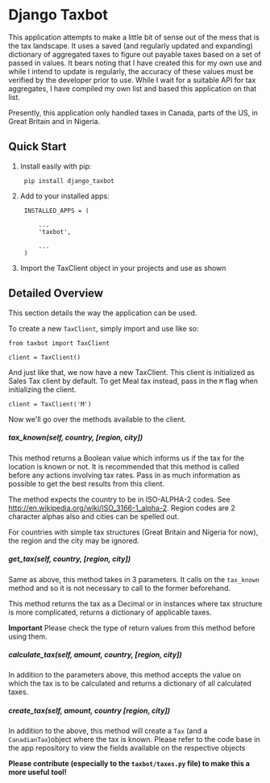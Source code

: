 Django Taxbot
=============

This application attempts to make a little bit of sense out of the mess that is the tax landscape. 
It uses a saved (and regularly updated and expanding) dictionary of aggregated taxes to figure out payable taxes based on a set of passed in values. 
It bears noting that I have created this for my own use and while I intend to update is regularly, the accuracy of these values must be verified by the developer prior to use. 
While I wait for a suitable API for tax aggregates, I have compiled my own list and based this application on that list.

Presently, this application only handled taxes in Canada, parts of the US, in Great Britain and in Nigeria.



Quick Start
-----------

1. Install easily with pip:

		pip install django_taxbot

2. Add to your installed apps:

		INSTALLED_APPS = (

			...
			'taxbot',

			...
		)

3. Import the TaxClient object in your projects and use as shown



Detailed Overview
-----------------

This section details the way the application can be used.

To create a new `TaxClient`, simply import and use like so:

	from taxbot import TaxClient

	client = TaxClient()

And just like that, we now have a new TaxClient. This client is initialized as Sales Tax client by default. To get Meal tax instead, pass in the `M` flag when initializing the client.

	client = TaxClient('M')

Now we'll go over the methods available to the client.



##### tax_known(self, country, [region, city])

This method returns a Boolean value which informs us if the tax for the location is known or not. 
It is recommended that this method is called before any actions involving tax rates. Pass in as much information as possible to get the best results from this client. 

The method expects the country to be in ISO-ALPHA-2 codes. See http://en.wikipedia.org/wiki/ISO_3166-1_alpha-2. Region codes are 2 character alphas also and cities can be spelled out. 

For countries with simple tax structures (Great Britain and Nigeria for now), the region and the city may be ignored.



##### get_tax(self, country, [region, city])

Same as above, this method takes in 3 parameters.
It calls on the `tax_known` method and so it is not necessary to call to the former beforehand. 

This method returns the tax as a Decimal or in instances where tax structure is more complicated, returns a dictionary of applicable taxes. 

**Important** Please check the type of return values from this method before using them.



##### calculate_tax(self, amount, country, [region, city])

In addition to the parameters above, this method accepts the value on which the tax is to be calculated and returns a dictionary of all calculated taxes.



##### create_tax(self, amount, country [region, city])

In addition to the above, this method will create a `Tax` (and a `CanadianTax`)object where the tax is known. Please refer to the code base in the app repository to view the fields available on the respective objects

**Please contribute (especially to the `taxbot/taxes.py` file) to make this a more useful tool!**
